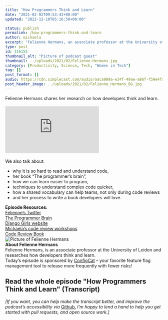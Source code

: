 ```yaml
---
title: "How Programmers Think and Learn"
date: "2021-02-02T09:53:42+00:00"
updated: "2022-12-10T05:16:50+00:00"

status: publish
permalink: /how-programmers-think-and-learn
author: michaela
excerpt: "Felienne Hermans, an associate professor at the University of Leiden, tells us how developers think and learn."
type: post
id: 116155
thumbnail_alt: "Picture of podcast guest"
thumbnail: ../uploads/2021/02/Felienne-Hermans.jpg
category: [Productivity, Science, Tech, "Women in Tech"]
tag: []
post_format: []
audio: https://cdn.simplecast.com/audio/aaca909a-e34f-49ae-a86f-f59e4fa807f0/episodes/54d1f660-9f8b-4015-8d25-e96c326010ff/audio/65e5e5c2-1e23-4c97-a9c0-81c85115073b/default_tc.mp3
post_header_image: ../uploads/2021/02/Felienne_Hermans_BG.jpg
---
```


<div class="episode-about">
Felienne Hermans shares her research on how developers think and learn.
<br/> <br/>
<div class="video-container">
<iframe class="video" src="https://www.youtube.com/embed/2RjNsW7mYIk" title="YouTube video player" rel=0"  frameborder="0" allowfullscreen="allowfullscreen allow="accelerometer; autoplay; clipboard-write; encrypted-media; gyroscope; picture-in-picture" allowfullscreen></iframe>
<div/><br/>
We also talk about:
<ul>
<li> why it is so hard to read and understand code,</li>
<li> her book “The programmer’s brain”,</li>
<li> how we can learn easier to program,</li>
<li> techniques to understand complex code quicker,</li>
<li> how a shared vocabulary can help teams, not only during code reviews</li>
<li> and her process to write a book developers will love.</li>
</ul>
</div>
<div class=" episode-links">
<b>Episode Resources:</b><br/>
<a href="https://twitter.com/Felienne">Felienne’s Twitter</a><br/>
<a href="https://www.manning.com/books/the-programmers-brain">The Programmer Brain</a><br/>
<a href="https://djangogirls.org/">Django Girls website</a><br/>
<a href="https://www.michaelagreiler.com/workshops/">Michaela’s code review workshops</a><br/>
<a href="https://www.michaelagreiler.com/code-review-book/">Code Review Book</a><br/>
</div>

<div class="row pt-2 align-items-center">
<div class="col-4 guest-picture">
<img src="../uploads/2021/02/Felienne-Hermans.jpg" alt="Picture of Felienne Hermans"/>
</div>
<div class="col-8 guest-about">
<b>About Felienne Hermans</b><br/>
Felienne Hermans, is an associate professor at the University of Leiden and researches how developers think and learn.
</div>
</div>

<div class="sponsorship">
Today’s episode is sponsored by <a href="https://configcat.com/">ConfigCat</a> – your favorite feature flag management tool to release more frequently with fewer risks!
</div> 

## Read the whole episode "How Programmers Think and Learn" (Transcript)

_\[If you want, you can help make the transcript better, and improve the podcast’s accessibility via_ [Github](https://github.com/mgreiler/se-unlocked/tree/master/Transcripts)_[.](https://github.com/mgreiler/se-unlocked/tree/master/Transcripts) I’m happy to lend a hand to help you get started with pull requests, and open source work.\]_

